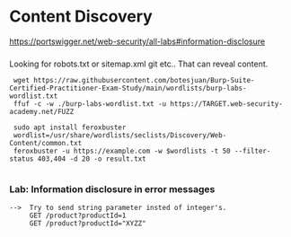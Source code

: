 # Content Discovery

https://portswigger.net/web-security/all-labs#information-disclosure

###
Looking for  robots.txt or sitemap.xml git etc.. That can reveal content.

```
 wget https://raw.githubusercontent.com/botesjuan/Burp-Suite-Certified-Practitioner-Exam-Study/main/wordlists/burp-labs-wordlist.txt
 ffuf -c -w ./burp-labs-wordlist.txt -u https://TARGET.web-security-academy.net/FUZZ

 sudo apt install feroxbuster
 wordlist=/usr/share/wordlists/seclists/Discovery/Web-Content/common.txt
 feroxbuster -u https://example.com -w $wordlists -t 50 --filter-status 403,404 -d 20 -o result.txt


```

### Lab: Information disclosure in error messages

```
-->  Try to send string parameter insted of integer's.
     GET /product?productId=1
     GET /product?productId="XYZZ"

```